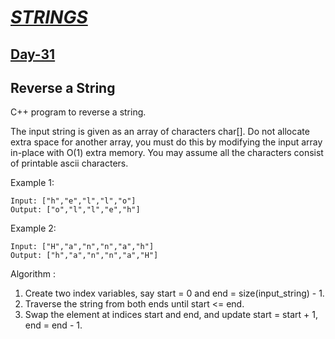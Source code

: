 # [***STRINGS***](https://github.com/vaishnavi-konda/100-days-of-code/tree/main/Strings)

## [Day-31](https://github.com/vaishnavi-konda/100-days-of-code/tree/main/Strings/Day-41) 
## Reverse a String

C++ program to reverse a string.

The input string is given as an array of characters char[].
Do not allocate extra space for another array, you must do this by modifying the input array in-place with O(1) extra memory.
You may assume all the characters consist of printable ascii characters.

Example 1:

    Input: ["h","e","l","l","o"]
    Output: ["o","l","l","e","h"]

Example 2:

    Input: ["H","a","n","n","a","h"]
    Output: ["h","a","n","n","a","H"]

Algorithm :

1. Create two index variables, say start = 0 and end = size(input_string) - 1.
2. Traverse the string from both ends until start <= end.
2. Swap the element at indices start and end, and update start = start + 1, end = end - 1.